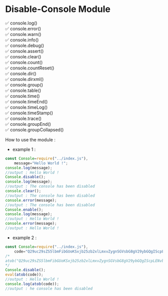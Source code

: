 # Disable-Console Module

✅  console.log() </br>
✅  console.error() </br>
✅  console.warn() </br>
✅  console.info() </br>
✅  console.debug() </br>
✅  console.assert() </br>
✅  console.clear() </br>
✅  console.count() </br>
✅  console.countReset() </br>
✅  console.dir() </br>
✅  console.dirxml() </br>
✅  console.group() </br>
✅  console.table() </br>
✅  console.time() </br>
✅  console.timeEnd() </br>
✅  console.timeLog() </br>
✅  console.timeStamp() </br>
✅  console.trace() </br>
✅  console.groupEnd() </br>
✅  console.groupCollapsed() </br>

How to use the module :

* example 1 : 
```js
const Console=require("../index.js"),
    message="Hello World !";
console.log(message);
//output : Hello World !
Console.disable();
console.log(message);
//output : The console has been disabled
console.clear();
//output : The console has been disabled
console.error(message);
//output : The console has been disabled
Console.enable();
console.log(message);
//output : Hello World !
console.error(message);
//output : Hello World ! 
```

* example 2 : 

```js
const Console=require("../index.js"),
    code="Q29uc29sZS5lbmFibGUoKSxjb25zb2xlLmxvZygnSGVsbG8gV29ybGQgIScpLENvbnNvbGUuZGlzYWJsZSgp";
/*
atob("Q29uc29sZS5lbmFibGUoKSxjb25zb2xlLmxvZygnSGVsbG8gV29ybGQgIScpLENvbnNvbGUuZGlzYWJsZSgp") = "Console.enable(),console.log('Hello World !'),Console.disable()"
*/
Console.disable();
eval(atob(code));
//output : Hello World !
console.log(atob(code));
//output : he console has been disabled
```